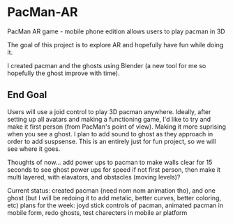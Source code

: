 # PacMan-AR
PacMan AR game - mobile phone edition allows users to play pacman in 3D 

The goal of this project is to explore AR and hopefully have fun while doing it. 

I created pacman and the ghosts using Blender (a new tool for me so hopefully the ghost improve with time).

## End Goal
Users will use a joid control to play 3D pacman anywhere. Ideally, after setting up all avatars and making a functioning game, I'd like to try and make it first person (from PacMan's point of view). Making it more suprising when you see a ghost. I plan to add sound to ghost as they approach in order to add suspsense. This is an entirely just for fun project, so we will see where it goes.

Thoughts of now...
add power ups to pacman to make walls clear for 15 seconds to see ghost
power ups for speed
if not first person, then make it multi layered, with elavators, and obstacles (moving levels)?

Current status:
created pacman (need nom nom animation tho), and one ghost (but I will be redoing it to add metalic, better curves, better coloring, etc)
plans for the week: joyd stick controls of pacman, animated pacman in mobile form, redo ghosts, test charecters in mobile ar platform
